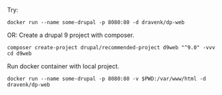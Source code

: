 Try:
```
docker run --name some-drupal -p 8080:80 -d dravenk/dp-web
````
OR: 
Create a drupal 9 project with composer.
```
composer create-project drupal/recommended-project d9web "^9.0" -vvv
cd d9web
```
Run docker container with local project.
```
docker run --name some-drupal -p 8080:80 -v $PWD:/var/www/html -d dravenk/dp-web
```
